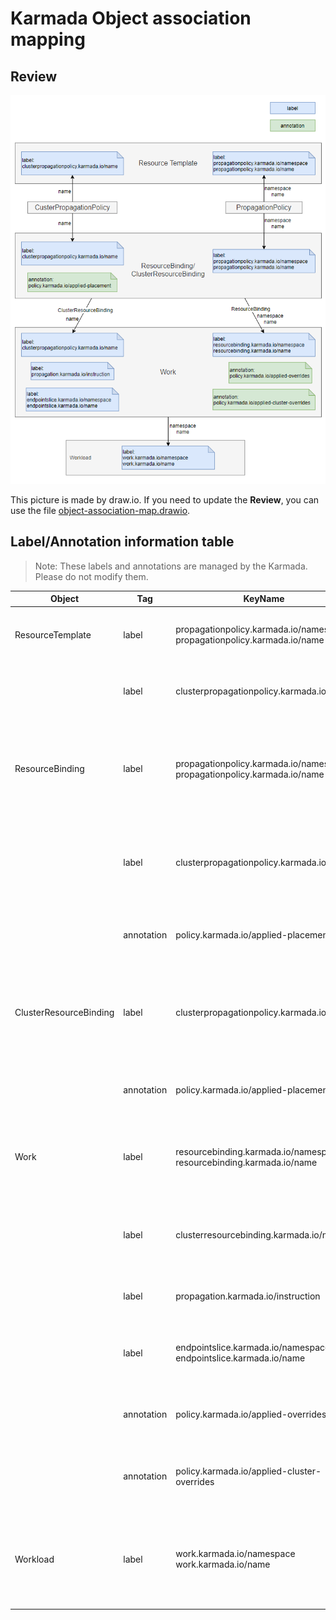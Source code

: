 # Karmada Object association mapping

## Review

![](./images/object-association-map.png)

This picture is made by draw.io. If you need to update the **Review**, you can use the file [object-association-map.drawio](./object-association-map.drawio).  

## Label/Annotation information table

> Note:
> These labels and annotations are managed by the Karmada. Please do not modify them.

| Object                 | Tag        | KeyName                                                      | Usage                                                        |
| ---------------------- | ---------- | ------------------------------------------------------------ | ------------------------------------------------------------ |
| ResourceTemplate       | label      | propagationpolicy.karmada.io/namespace propagationpolicy.karmada.io/name | The labels can be used to determine whether the current resource template is claimed by PropagationPolicy. |
|                        | label      | clusterpropagationpolicy.karmada.io/name                     | The label can be used to determine whether the current resource template is claimed by ClusterPropagationPolicy. |
| ResourceBinding        | label      | propagationpolicy.karmada.io/namespace propagationpolicy.karmada.io/name | Through those two labels, logic can find the associated ResourceBinding from the PropagationPolicy or trace it back from the ResourceBinding to the corresponding PropagationPolicy. |
|                        | label      | clusterpropagationpolicy.karmada.io/name                     | Through the label, logic can find the associated ResourceBinding from the ClusterPropagationPolicy or trace it back from the ResourceBinding to the corresponding ClusterPropagationPolicy. |
|                        | annotation | policy.karmada.io/applied-placement                          | Record applied placement declaration. The placement could be either PropagationPolicy's or ClusterPropagationPolicy's. |
| ClusterResourceBinding | label      | clusterpropagationpolicy.karmada.io/name                     | Through the label, logic can find the associated ClusterResourceBinding from the ClusterPropagationPolicy or trace it back from the ClusterResourceBinding to the corresponding ClusterPropagationPolicy. |
|                        | annotation | policy.karmada.io/applied-placement                          | Record applied placement declaration. The placement could be either PropagationPolicy's or ClusterPropagationPolicy's. |
| Work                   | label      | resourcebinding.karmada.io/namespace resourcebinding.karmada.io/name | Through those two labels, logic can find the associated WorkList from the ResourceBinding or trace it back from the Work to the corresponding ResourceBinding. |
|                        | label      | clusterresourcebinding.karmada.io/name                       | Through the label, logic can find the associated WorkList from the ClusterResourceBinding or trace it back from the Work to the corresponding ClusterResourceBinding. |
|                        | label      | propagation.karmada.io/instruction                           | Valid values includes: - suppressed: indicates that the resource should not be propagated. |
|                        | label      | endpointslice.karmada.io/namespace endpointslice.karmada.io/name | Those labels are added to work object, which is report by member cluster, to specify service associated with EndpointSlice. |
|                        | annotation | policy.karmada.io/applied-overrides                          | Record override items, the overrides items should be sorted alphabetically in ascending order by OverridePolicy's name. |
|                        | annotation      | policy.karmada.io/applied-cluster-overrides                  | Record override items, the overrides items should be sorted alphabetically in ascending order by ClusterOverridePolicy's name. |
| Workload               | label      | work.karmada.io/namespace work.karmada.io/name | The labels can be used to determine whether the current workload is managed by karmada. Through those labels, logic can find the associated Work or trace it back from the Work to the corresponding Workload. |
